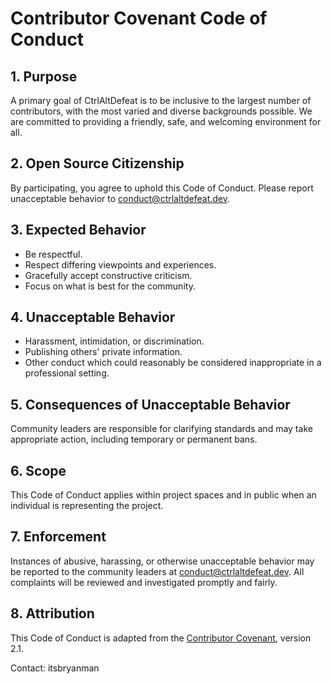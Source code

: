 # Contributor Covenant Code of Conduct

## 1. Purpose

A primary goal of CtrlAltDefeat is to be inclusive to the largest number of contributors, with the most varied and diverse backgrounds possible. We are committed to providing a friendly, safe, and welcoming environment for all.

## 2. Open Source Citizenship

By participating, you agree to uphold this Code of Conduct. Please report unacceptable behavior to conduct@ctrlaltdefeat.dev.

## 3. Expected Behavior

- Be respectful.
- Respect differing viewpoints and experiences.
- Gracefully accept constructive criticism.
- Focus on what is best for the community.

## 4. Unacceptable Behavior

- Harassment, intimidation, or discrimination.
- Publishing others' private information.
- Other conduct which could reasonably be considered inappropriate in a professional setting.

## 5. Consequences of Unacceptable Behavior

Community leaders are responsible for clarifying standards and may take appropriate action, including temporary or permanent bans.

## 6. Scope

This Code of Conduct applies within project spaces and in public when an individual is representing the project.

## 7. Enforcement

Instances of abusive, harassing, or otherwise unacceptable behavior may be reported to the community leaders at conduct@ctrlaltdefeat.dev. All complaints will be reviewed and investigated promptly and fairly.

## 8. Attribution

This Code of Conduct is adapted from the [Contributor Covenant](https://www.contributor-covenant.org), version 2.1.

Contact: itsbryanman
